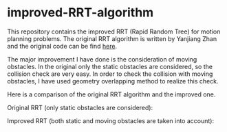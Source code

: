 # improved-RRT-algorithm

This repository contains the improved RRT (Rapid Random Tree) for motion planning problems. The original RRT algorithm is written by Yanjiang 
Zhan and the original code can be find [here](http://www.codeforge.cn/read/218580/pathRRT.m__html). 

The major improvement I have done is the consideration of moving obstacles. In the original only the static obstacles are considered, so the 
collision check are very easy. In order to check the collision with moving obstacles, I have used geometry overlapping method to realize this
check.

Here is a comparison of the original RRT algorithm and the improved one.

Original RRT (only static obstacles are considered):



Improved RRT (both static and moving obstacles are taken into account):


